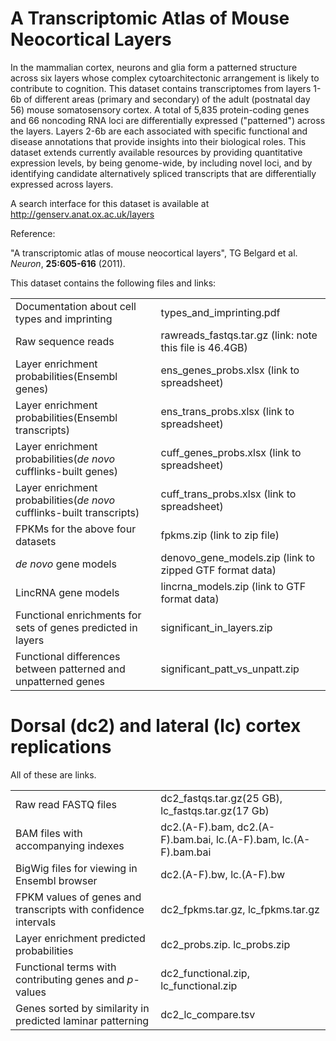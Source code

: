 # A Transcriptomic Atlas of Mouse Neocortical Layers

In the mammalian cortex, neurons and glia form a patterned structure across six layers whose complex cytoarchitectonic arrangement is likely to contribute to cognition.  This dataset contains transcriptomes from layers 1-6b of different areas (primary and secondary) of the adult (postnatal day 56) mouse somatosensory cortex. A total of 5,835 protein-coding genes and 66 noncoding RNA loci are differentially expressed ("patterned") across the layers. Layers 2-6b are each associated with specific functional and disease annotations that provide insights into their biological roles. This dataset extends currently available resources by providing quantitative expression levels, by being genome-wide, by including novel loci, and by identifying candidate alternatively spliced transcripts that are differentially expressed across layers. 

A search interface for this dataset is available at http://genserv.anat.ox.ac.uk/layers

Reference:

"A transcriptomic atlas of mouse neocortical layers", TG Belgard et al. *Neuron*, **25:605-616** (2011).

This dataset contains the following files and links:


| | |
|-|-|
|Documentation about cell types and imprinting|types_and_imprinting.pdf|
|Raw sequence reads|rawreads_fastqs.tar.gz (link: note this file is 46.4GB)|
|Layer enrichment probabilities(Ensembl genes)|ens_genes_probs.xlsx (link to spreadsheet)|
|Layer enrichment probabilities(Ensembl transcripts)|ens_trans_probs.xlsx (link to spreadsheet)|
|Layer enrichment probabilities(*de novo* cufflinks-built genes)|cuff_genes_probs.xlsx (link to spreadsheet)|
|Layer enrichment probabilities(*de novo* cufflinks-built transcripts)|cuff_trans_probs.xlsx (link to spreadsheet)|
|FPKMs for the above four datasets |fpkms.zip (link to zip file)|
|*de novo* gene models|denovo_gene_models.zip (link to zipped GTF format data)|
|LincRNA gene models|lincrna_models.zip (link to GTF format data)|
|Functional enrichments for sets of genes predicted in layers|significant_in_layers.zip|
|Functional differences between patterned and unpatterned genes|significant_patt_vs_unpatt.zip|
 

# Dorsal (dc2) and lateral (lc) cortex replications

All of these are links.

| | |
|-|-|
|Raw read FASTQ files|dc2_fastqs.tar.gz(25 GB), lc_fastqs.tar.gz(17 Gb)|
|BAM files with accompanying indexes|dc2.(A-F).bam, dc2.(A-F).bam.bai, lc.(A-F).bam, lc.(A-F).bam.bai|
|BigWig files for viewing in Ensembl browser|dc2.(A-F).bw, lc.(A-F).bw|
|FPKM values of genes and transcripts with confidence intervals|dc2_fpkms.tar.gz, lc_fpkms.tar.gz|
|Layer enrichment predicted probabilities|dc2_probs.zip. lc_probs.zip|
|Functional terms with contributing genes and *p*-values|dc2_functional.zip, lc_functional.zip|
|Genes sorted by similarity in predicted laminar patterning|dc2_lc_compare.tsv|



